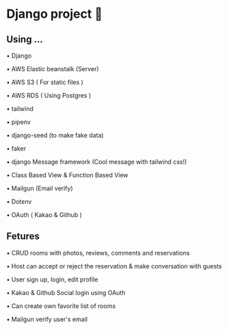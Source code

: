 # Django project 🍺

## Using ...

• Django

• AWS Elastic beanstalk (Server)

• AWS S3 ( For static files )

• AWS RDS ( Using Postgres )

• tailwind 

• pipenv

• django-seed (to make fake data)

• faker

• django Message framework (Cool message with tailwind css!)

• Class Based View & Function Based View

• Mailgun (Email verify)

• Dotenv

• OAuth ( Kakao & Github )

## Fetures

• CRUD rooms with photos, reviews, comments and reservations

• Host can accept or reject the reservation & make conversation with guests

• User sign up, login, edit profile

• Kakao & Github Social login using OAuth

• Can create own favorite list of rooms

• Mailgun verify user's email
